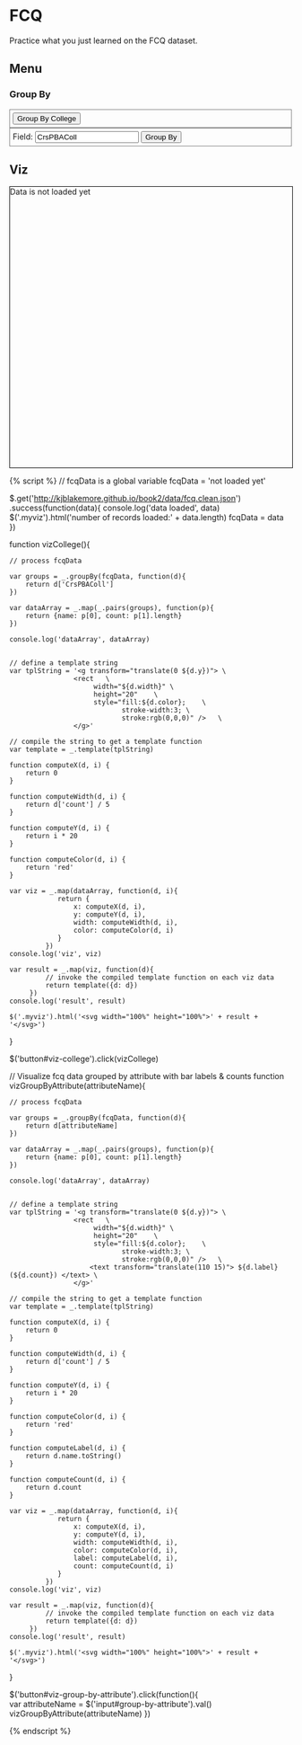 # FCQ

Practice what you just learned on the FCQ dataset.

## Menu

### Group By

<div style="border:1px grey solid; padding:5px;">
<button id="viz-college">Group By College</button>
</div>

<div style="border:1px grey solid; padding:5px;">
Field: <input id="group-by-attribute" type="text" value="CrsPBAColl"/>
<button id="viz-group-by-attribute">Group By</button>
</div>

## Viz

<div class="myviz" style="width:100%; height:500px; border: 1px black solid;">
Data is not loaded yet
</div>

{% script %}
// fcqData is a global variable
fcqData = 'not loaded yet'

$.get('http://kjblakemore.github.io/book2/data/fcq.clean.json')
 .success(function(data){
     console.log('data loaded', data)
     $('.myviz').html('number of records loaded:' + data.length)
     fcqData = data          
 })


function vizCollege(){

    // process fcqData

    var groups = _.groupBy(fcqData, function(d){
        return d['CrsPBAColl']
    })

    var dataArray = _.map(_.pairs(groups), function(p){
        return {name: p[0], count: p[1].length}
    })

    console.log('dataArray', dataArray)


    // define a template string
    var tplString = '<g transform="translate(0 ${d.y})"> \
                    <rect   \
                         width="${d.width}" \
                         height="20"    \
                         style="fill:${d.color};    \
                                stroke-width:3; \
                                stroke:rgb(0,0,0)" />   \
                    </g>'

    // compile the string to get a template function
    var template = _.template(tplString)

    function computeX(d, i) {
        return 0
    }

    function computeWidth(d, i) {
        return d['count'] / 5
    }

    function computeY(d, i) {
        return i * 20
    }

    function computeColor(d, i) {
        return 'red'
    }

    var viz = _.map(dataArray, function(d, i){
                return {
                    x: computeX(d, i),
                    y: computeY(d, i),
                    width: computeWidth(d, i),
                    color: computeColor(d, i)
                }
             })
    console.log('viz', viz)

    var result = _.map(viz, function(d){
             // invoke the compiled template function on each viz data
             return template({d: d})
         })
    console.log('result', result)

    $('.myviz').html('<svg width="100%" height="100%">' + result + '</svg>')
}

$('button#viz-college').click(vizCollege)

// Visualize fcq data grouped by attribute with bar labels & counts
function vizGroupByAttribute(attributeName){

    // process fcqData

    var groups = _.groupBy(fcqData, function(d){
        return d[attributeName]
    })

    var dataArray = _.map(_.pairs(groups), function(p){
        return {name: p[0], count: p[1].length}
    })

    console.log('dataArray', dataArray)


    // define a template string
    var tplString = '<g transform="translate(0 ${d.y})"> \
                    <rect   \
                         width="${d.width}" \
                         height="20"    \
                         style="fill:${d.color};    \
                                stroke-width:3; \
                                stroke:rgb(0,0,0)" />   \
                        <text transform="translate(110 15)"> ${d.label} (${d.count}) </text> \
                    </g>'

    // compile the string to get a template function
    var template = _.template(tplString)

    function computeX(d, i) {
        return 0
    }

    function computeWidth(d, i) {
        return d['count'] / 5
    }

    function computeY(d, i) {
        return i * 20
    }

    function computeColor(d, i) {
        return 'red'
    }

    function computeLabel(d, i) {
        return d.name.toString()
    }

    function computeCount(d, i) {
        return d.count
    }

    var viz = _.map(dataArray, function(d, i){
                return {
                    x: computeX(d, i),
                    y: computeY(d, i),
                    width: computeWidth(d, i),
                    color: computeColor(d, i),
                    label: computeLabel(d, i),
                    count: computeCount(d, i)
                }
             })
    console.log('viz', viz)

    var result = _.map(viz, function(d){
             // invoke the compiled template function on each viz data
             return template({d: d})
         })
    console.log('result', result)

    $('.myviz').html('<svg width="100%" height="100%">' + result + '</svg>')
}

$('button#viz-group-by-attribute').click(function(){    
    var attributeName = $('input#group-by-attribute').val()
    vizGroupByAttribute(attributeName)
})  

{% endscript %}
